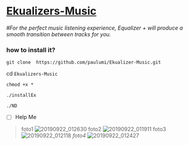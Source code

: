 
# [Ekualizers-Music](url)


_#For the perfect music listening experience, Equalizer + will produce a smooth transition between tracks for you._


### how to install it?

`git clone  https://github.com/paulumi/Ekualizer-Music.git`

cd `Ekualizers-Music`

`chmod +x *`

`./installEx`

`./ND`


- [ ] Help Me
>foto1
![20190922_012630](https://user-images.githubusercontent.com/47181365/65377595-6d852600-dcd8-11e9-82d6-b8903ba08092.jpg)
>foto2
![20190922_011911](https://user-images.githubusercontent.com/47181365/65377596-6e1dbc80-dcd8-11e9-8efd-249867a5a00d.jpg)
>foto3
![20190922_012118](https://user-images.githubusercontent.com/47181365/65377597-6e1dbc80-dcd8-11e9-9054-1a28db752671.jpg)
>_foto4_
![20190922_012427](https://user-images.githubusercontent.com/47181365/65377598-6eb65300-dcd8-11e9-815f-b7079654d7bb.jpg)

